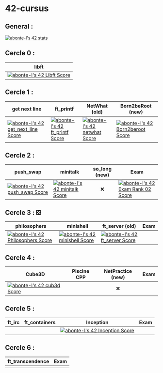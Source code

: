 # 42-cursus

## General :

[![abonte-l's 42 stats](https://badge42.vercel.app/api/v2/cl4ihoc5o006109joivmaaf1o/stats?cursusId=21&coalitionId=46)](https://github.com/JaeSeoKim/badge42)


## Cercle 0 :
  
| libft |
|-------|
| [![abonte-l's 42 Libft Score](https://badge42.vercel.app/api/v2/cl4ihoc5o006109joivmaaf1o/project/1619145)](https://github.com/JaeSeoKim/badge42) |

  
## Cercle 1 : 

| get next line | ft_printf |  NetWhat (old)  | Born2beRoot (new) |
|---------------|-----------|-----------------|-------------------|
| [![abonte-l's 42 get_next_line Score](https://badge42.vercel.app/api/v2/cl4ihoc5o006109joivmaaf1o/project/1772622)](https://github.com/JaeSeoKim/badge42) | [![abonte-l's 42 ft_printf Score](https://badge42.vercel.app/api/v2/cl4ihoc5o006109joivmaaf1o/project/1803419)](https://github.com/JaeSeoKim/badge42) | [![abonte-l's 42 netwhat Score](https://badge42.vercel.app/api/v2/cl4ihoc5o006109joivmaaf1o/project/1638406)](https://github.com/JaeSeoKim/badge42) | [![abonte-l's 42 Born2beroot Score](https://badge42.vercel.app/api/v2/cl4ihoc5o006109joivmaaf1o/project/2386556)](https://github.com/JaeSeoKim/badge42) |
  
## Cercle 2 : 

| push_swap | minitalk |  so_long (new) | Exam |
|-----------|----------|:--------------:|------|
| [![abonte-l's 42 push_swap Score](https://badge42.vercel.app/api/v2/cl4ihoc5o006109joivmaaf1o/project/2428221)](https://github.com/JaeSeoKim/badge42) | [![abonte-l's 42 minitalk Score](https://badge42.vercel.app/api/v2/cl4ihoc5o006109joivmaaf1o/project/2448585)](https://github.com/JaeSeoKim/badge42) |     ❌    | [![abonte-l's 42 Exam Rank 02 Score](https://badge42.vercel.app/api/v2/cl4ihoc5o006109joivmaaf1o/project/2451783)](https://github.com/JaeSeoKim/badge42) |
  
## Cercle 3 : ❎

| philosophers | minishell | ft_server (old) |  Exam  |
|--------------|-----------|-----------------|--------|
|[![abonte-l's 42 Philosophers Score](https://badge42.vercel.app/api/v2/cl4ihoc5o006109joivmaaf1o/project/2462267)](https://github.com/JaeSeoKim/badge42) | [![abonte-l's 42 minishell Score](https://badge42.vercel.app/api/v2/cl4ihoc5o006109joivmaaf1o/project/2525418)](https://github.com/JaeSeoKim/badge42) | [![abonte-l's 42 ft_server Score](https://badge42.vercel.app/api/v2/cl4ihoc5o006109joivmaaf1o/project/2060769)](https://github.com/JaeSeoKim/badge42) |  | |
  
## Cercle 4 : 

| Cube3D | Piscine CPP |  NetPractice (new)  | Exam |
|--------|-------------|:-------------------:|------|
| [![abonte-l's 42 cub3d Score](https://badge42.vercel.app/api/v2/cl4ihoc5o006109joivmaaf1o/project/2061202)](https://github.com/JaeSeoKim/badge42) |  |           ❌          |  |
  
## Cercle 5 : 

| ft_irc | ft_containers |  Inception  | Exam |
|--------|---------------|-------------|------|
|  | |[![abonte-l's 42 Inception Score](https://badge42.vercel.app/api/v2/cl4ihoc5o006109joivmaaf1o/project/2165037)](https://github.com/JaeSeoKim/badge42) |  |
  
## Cercle 6 : 

| ft_transcendence | Exam |
|------------------|------|
|| |
  
